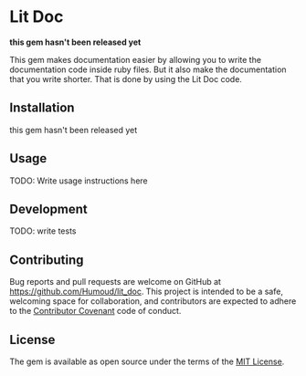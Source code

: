 # Lit Doc
**this gem hasn't been released yet**

This gem makes documentation easier by allowing you to write the documentation code
inside ruby files. But it also make the documentation that you write shorter. That is done by using the Lit Doc code.

## Installation

this gem hasn't been released yet

## Usage

TODO: Write usage instructions here

## Development

TODO: write tests


## Contributing

Bug reports and pull requests are welcome on GitHub at https://github.com/Humoud/lit_doc. This project is intended to be a safe, welcoming space for collaboration, and contributors are expected to adhere to the [Contributor Covenant](http://contributor-covenant.org) code of conduct.


## License

The gem is available as open source under the terms of the [MIT License](http://opensource.org/licenses/MIT).
